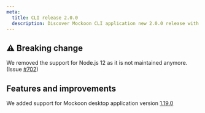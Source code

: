 ```yaml
---
meta:
  title: CLI release 2.0.0
  description: Discover Mockoon CLI application new 2.0.0 release with Node.js 12 end of support and new features
---
```


## ⚠️ Breaking change

We removed the support for Node.js 12 as it is not maintained anymore. (Issue [#702](https://github.com/mockoon/mockoon/issues/702))

## Features and improvements

We added support for Mockoon desktop application version [1.19.0](/releases/desktop/1.19.0/)

